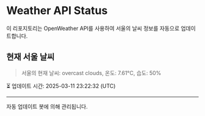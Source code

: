 
# Weather API Status

이 리포지토리는 OpenWeather API를 사용하여 서울의 날씨 정보를 자동으로 업데이트합니다.

## 현재 서울 날씨
> 서울의 현재 날씨: overcast clouds, 온도: 7.61°C, 습도: 50%

⏳ 업데이트 시간: 2025-03-11 23:22:32 (UTC)

---
자동 업데이트 봇에 의해 관리됩니다.
